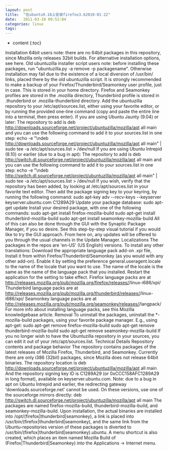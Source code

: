 ```yaml
---
layout: post
title:  "在ubuntu9.10上安装firefox3.62010-01-22"
date:   2011-03-10 09:52:04
categories: linux
tags:
---
```


* content
{:toc}

Installation  64bit users note: there are no 64bit packages in this  repository,  since Mozilla only releases 32bit builds. For alternative  installation  options, see here.   Old ubuntuzilla installer script users note: before  installing  these packages, run "ubuntuzilla.py -a remove -p  packagename". Otherwise  installation may fail due to the existence of a  local diversion of  /usr/bin/ links, placed there by the old  ubuntuzilla script.      It is strongly recommended to make a  backup of your  Firefox/Thunderbird/Seamonkey user profile, just in  case. This is stored  in your home directory. Firefox and Seamonkey  profiles are stored in  the .mozilla directory, Thunderbird profile is stored in .thunderbird  or .mozilla-thunderbird directory.    Add the ubuntuzilla repository to your /etc/apt/sources.list,  either using your favorite editor, or by running the provided one-line  command (copy and paste the entire line into a terminal, then  press enter).  If you are using Ubuntu Jaunty (9.04) or later: The repository to add is deb http://downloads.sourceforge.net/project/ubuntuzilla/mozilla/apt all main and you can use the following command to add it to your sources.list  in one step: echo  -e  "\ndeb  http://downloads.sourceforge.net/project/ubuntuzilla/mozilla/apt  all  main" | sudo tee -a /etc/apt/sources.list > /dev/null   If you are using Ubuntu Intrepid (8.10) or earlier (due to a bug in apt): The repository to add is deb http://switch.dl.sourceforge.net/project/ubuntuzilla/mozilla/apt all main and you can use the following command to add it to your sources.list  in one step: echo  -e  "\ndeb  http://switch.dl.sourceforge.net/project/ubuntuzilla/mozilla/apt  all  main" | sudo tee -a /etc/apt/sources.list > /dev/null   If you wish, verify that the repository has been added, by  looking at /etc/apt/sources.list in your favorite text editor.      Then add the package signing key to your keyring, by running  the following command: sudo apt-key adv --recv-keys --keyserver keyserver.ubuntu.com C1289A29
     Update your package database: sudo apt-get update
     Install your desired package, with one of the following  commands: sudo apt-get install firefox-mozilla-build
sudo apt-get install thunderbird-mozilla-build
sudo apt-get install seamonkey-mozilla-build
 All of this can also be done through the GUI with the Synaptic  Package Manager, if you so desire. See this step-by-step visual tutorial if you would like to try  the GUI approach. From here on, any updates will be offered to you through the  usual channels in the Update Manager.  Localizations The packages in the repos are 'en-US' (US English) versions. To  install any other translations:     Download the appropriate language pack add-on .xpi file,    Install it from within Firefox/Thunderbird/Seamonkey (as you  would with any other add-on).    Enable it by setting the preference general.useragent.locale   to the name of the locale that you want to use. The name of the locale   is the same as the name of the language pack that you installed.    Restart the application for the setting to take effect. Firefox language packs are at http://releases.mozilla.org/pub/mozilla.org/firefox/releases/<version>/linux-i686/xpi/ Thunderbird language packs are at http://releases.mozilla.org/pub/mozilla.org/thunderbird/releases/<version>/linux-i686/xpi/ Seamonkey language packs are at http://releases.mozilla.org/pub/mozilla.org/seamonkey/releases/<version>/langpack/ For more info about installing language packs, see this Mozilla  knowledgebase article.  Removal To uninstall the packages, uninstall the *-mozilla-build packages,  using your favorite package manager. E.g., using apt-get: sudo apt-get remove firefox-mozilla-build
sudo apt-get remove thunderbird-mozilla-build
sudo apt-get remove seamonkey-mozilla-build
 If you no longer wish to have the Ubuntuzilla repository in your  sources, you can edit it out of your /etc/apt/sources.list.  Technical Details  Repository contents and package behavior The repository contains packages of the latest releases of  Mozilla  Firefox, Thunderbird, and Seamonkey. Currently there are only  i386  (32bit) packages, since Mozilla does not release 64bit binaries. The repository location is deb http://downloads.sourceforge.net/project/ubuntuzilla/mozilla/apt all main And the repository signing key ID is C1289A29 (or 0xCCC158AFC1289A29  in long format), available on keyserver.ubuntu.com.  Note: due to a bug in apt  on Ubuntu Intrepid and earlier, the  redirecting gateway  'downloads.sourceforge.net' cannot be used. On these  versions, use one  of the sourceforge mirrors directly: deb http://switch.dl.sourceforge.net/project/ubuntuzilla/mozilla/apt all main  The packages are named firefox-mozilla-build, thunderbird-mozilla-build,  and seamonkey-mozilla-build. Upon installation, the actual binaries are installed into /opt/(firefox|thunderbird|seamonkey),  a link is placed into /usr/bin/(firefox|thunderbird|seamonkey),  and the same link from the Ubuntu-repositories version of these packages  is diverted to /usr/bin/(firefox|thunderbird|seamonkey).ubuntu. A menu shortcut is also created, which places an item named Mozilla  Build of (Firefox|Thunderbird|Seamonkey) into the Applications  -> Internet menu.
        
